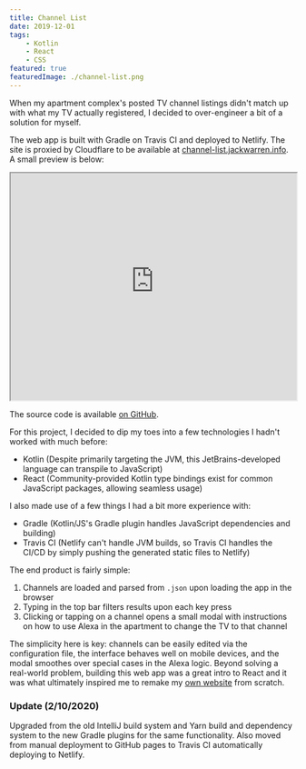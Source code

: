 ```yaml
---
title: Channel List
date: 2019-12-01
tags:
    - Kotlin
    - React
    - CSS
featured: true
featuredImage: ./channel-list.png
---
```


When my apartment complex's posted TV channel listings didn't match up with what my TV actually registered, I decided to over-engineer a bit of a solution for myself.

<!-- endexcerpt -->

The web app is built with Gradle on Travis CI and deployed to Netlify. The site is proxied by Cloudflare to be available at [channel-list.jackwarren.info](https://channel-list.jackwarren.info). A small preview is below:

<iframe src="https://channel-list.jackwarren.info" style="width:100%;height:400px;"></iframe>

The source code is available [on GitHub](https://github.com/jack-r-warren/channel-list-gradle).

For this project, I decided to dip my toes into a few technologies I hadn't worked with much before:

-   Kotlin (Despite primarily targeting the JVM, this JetBrains-developed language can transpile to JavaScript)
-   React (Community-provided Kotlin type bindings exist for common JavaScript packages, allowing seamless usage)

I also made use of a few things I had a bit more experience with:

-   Gradle (Kotlin/JS's Gradle plugin handles JavaScript dependencies and building)
-   Travis CI (Netlify can't handle JVM builds, so Travis CI handles the CI/CD by simply pushing the generated static files to Netlify)

The end product is fairly simple:

1. Channels are loaded and parsed from `.json` upon loading the app in the browser
2. Typing in the top bar filters results upon each key press
3. Clicking or tapping on a channel opens a small modal with instructions on how to use Alexa in the apartment to change the TV to that channel

The simplicity here is key: channels can be easily edited via the configuration file, the interface behaves well on mobile devices, and the modal smoothes over special cases in the Alexa logic. Beyond solving a real-world problem, building this web app was a great intro to React and it was what ultimately inspired me to remake my [own website](/posts/projects/jackwarren-info/) from scratch.

### Update (2/10/2020)

Upgraded from the old IntelliJ build system and Yarn build and dependency system to the new Gradle plugins for the same functionality. Also moved from manual deployment to GitHub pages to Travis CI automatically deploying to Netlify.

